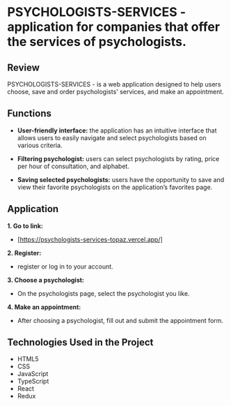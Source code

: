 # PSYCHOLOGISTS-SERVICES - application for companies that offer the services of psychologists.

## Review

PSYCHOLOGISTS-SERVICES - is a web application designed to help users choose, save and order psychologists' services, and make an appointment.

## Functions

- **User-friendly interface:** the application has an intuitive interface that allows users to easily navigate and select psychologists based on various criteria.

- **Filtering psychologist:** users can select psychologists by rating, price per hour of consultation, and alphabet.

- **Saving selected psychologists:** users have the opportunity to save and view their favorite psychologists on the application’s favorites page.

## Application

**1. Go to link:**

- [https://psychologists-services-topaz.vercel.app/]

**2. Register:**

- register or log in to your account.

**3. Choose a psychologist:**

- On the psychologists page, select the psychologist you like.

**4. Make an appointment:**

- After choosing a psychologist, fill out and submit the appointment form.

## Technologies Used in the Project

- HTML5
- CSS
- JavaScript
- TypeScript
- React
- Redux
